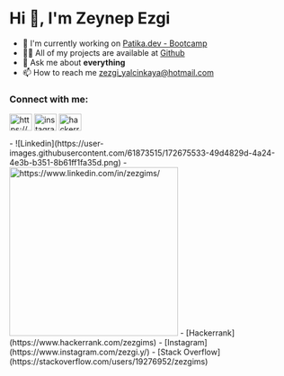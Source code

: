 # Hi 👋, I'm Zeynep Ezgi

- 🔭 I'm currently working on [Patika.dev - Bootcamp](https://www.patika.dev/tr/bootcamp)
- 👨‍💻 All of my projects are available at [Github](https://github.com/zezgims)
- 💬 Ask me about **everything**
- 📫 How to reach me zezgi_yalcinkaya@hotmail.com

### Connect with me:
<a href="https://www.linkedin.com/in/zezgims/" target="blank">
<img align="center" src="https://raw.githubusercontent.com/rahuldkjain/github-profile-readme-generator/master/src/images/icons/Social/linked-in-alt.svg" alt="https://www.linkedin.com/in/zezgims/" height="30" width="40" /></a>
<a href="https://instagram.com/metehanelmas/" target="blank"><img align="center" src="https://raw.githubusercontent.com/rahuldkjain/github-profile-readme-generator/master/src/images/icons/Social/instagram.svg" alt="instagram.com/metehanelmas/" height="30" width="40" /></a>
<a href="https://www.hackerrank.com/metehanelmas" target="blank"><img align="center" src="https://raw.githubusercontent.com/rahuldkjain/github-profile-readme-generator/master/src/images/icons/Social/hackerrank.svg" alt="hackerrank.com/metehanelmas" height="30" width="40" /></a>
</p>
- ![Linkedin](https://user-images.githubusercontent.com/61873515/172675533-49d4829d-4a24-4e3b-b351-8b61ff1fa35d.png)
- <img src="https://user-images.githubusercontent.com/61873515/172679042-f5941603-5e49-4921-93af-b9fdd5b6289d.jpg" alt="https://www.linkedin.com/in/zezgims/" width="300"/>
- [Hackerrank](https://www.hackerrank.com/zezgims)
- [Instagram](https://www.instagram.com/zezgi.y/)
- [Stack Overflow](https://stackoverflow.com/users/19276952/zezgims)

<!--
![resim_açıklaması](https://upload.wikimedia.org/wikipedia/commons/c/ca/LinkedIn_logo_initials.png)
**Zezgims/Zezgims** is a ✨ _special_ ✨ repository because its `README.md` (this file) appears on your GitHub profile.

Here are some ideas to get you started:

- 🔭 I’m currently working on ...
- 🌱 I’m currently learning ...
- 👯 I’m looking to collaborate on ...
- 🤔 I’m looking for help with ...
- 💬 Ask me about ...
- 📫 How to reach me: ...
- 😄 Pronouns: ...
- ⚡ Fun fact: ...
-->
